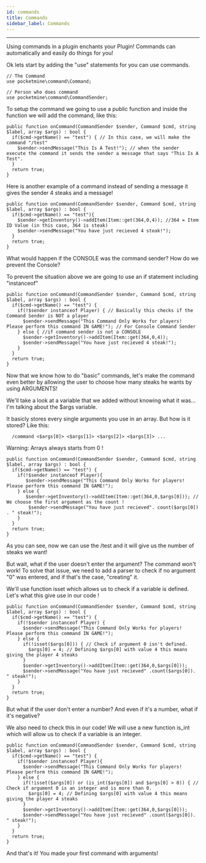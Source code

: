 ```yaml
---
id: commands
title: Commands
sidebar_label: Commands
---
```

___
Using commands in a plugin enchants your Plugin! Commands can automatically and easily do things for you!  

Ok lets start by adding the "use" statements for you can use commands.  
```
// The Command
use pocketmine\command\Command;
      
// Person who does command
use pocketmine\command\CommandSender;
```
To setup the command we going to use a public function and inside the function we will add the command, like this:
```
public function onCommand(CommandSender $sender, Command $cmd, string $label, array $args) : bool {
  if($cmd->getName() == "test") { // In this case, we will make the command "/test"
    $sender->sendMessage("This Is A Test!"); // when the sender execute the command it sends the sender a message that says "This Is A Test".
  }
  return true;
}
```
Here is another example of a command instead of sending a message it gives the sender 4 steaks and a message!
```
public function onCommand(CommandSender $sender, Command $cmd, string $label, array $args) : bool {
  if($cmd->getName() == "test"){
    $sender->getInventory()->addItem(Item::get(364,0,4)); //364 = Item ID Value (in this case, 364 is steak)
    $sender->sendMessage("You have just recieved 4 steak!");
  }
  return true;
}
```
What would happen if the CONSOLE was the command sender? How do we prevent the Console?  

To prevent the situation above we are going to use an if statement including "instanceof"  
```
public function onCommand(CommandSender $sender, Command $cmd, string $label, array $args) : bool {
  if($cmd->getName() == "test") {
    if(!$sender instanceof Player) { // Basically this checks if the Command Sender is NOT a player
      $sender->sendMessage("This Command Only Works for players! Please perform this command IN GAME!"); // For Console Command Sender
    } else { //if command sender is not a CONSOLE
      $sender->getInventory()->addItem(Item::get(364,0,4));
      $sender->sendMessage("You have just recieved 4 steak!");
    }
  }
  return true;
}
```
Now that we know how to do "basic" commands, let's make the command even better by allowing the user to choose how many steaks he wants by using ARGUMENTS!  

We'll take a look at a variable that we added without knowing what it was... I'm talking about the $args variable.  

It basicly stores every single arguments you use in an array. But how is it stored? Like this:
```
  /command <$args[0]> <$args[1]> <$args[2]> <$args[3]> ...
```    
Warning: Arrays always starts from 0 !
```
public function onCommand(CommandSender $sender, Command $cmd, string $label, array $args) : bool {
  if($cmd->getName() == "test") {
    if(!$sender instanceof Player){
       $sender->sendMessage("This Command Only Works for players! Please perform this command IN GAME!");
    } else {
       $sender->getInventory()->addItem(Item::get(364,0,$args[0])); // We choose the first argument as the count !
        $sender->sendMessage("You have just recieved". count($args[0]) . " steak!");
    }
  }
  return true;
}
```
As you can see, now we can use the /test <steaks number> and it will give us the number of steaks we want!  

But wait, what if the user doesn't enter the argument? The command won't work! To solve that issue, we need to add a parser to check if no argument "0" was entered, and if that's the case, "creating" it.  

We'll use function isset which allows us to check if a variable is defined. Let's what this give use in our code !  
```
public function onCommand(CommandSender $sender, Command $cmd, string $label, array $args) : bool {
  if($cmd->getName() == "test") {
    if(!$sender instanceof Player) {
      $sender->sendMessage("This Command Only Works for players! Please perform this command IN GAME!");
    } else {
      if(!isset($args[0])) { // Check if argument 0 isn't defined.
        $args[0] = 4; // Defining $args[0] with value 4 this means giving the player 4 steaks
      }
      $sender->getInventory()->addItem(Item::get(364,0,$args[0]));
      $sender->sendMessage("You have just recieved" .count($args[0]). " steak!");
    }
  }
  return true;
}
```
But what if the user don't enter a number? And even if it's a number, what if it's negative?  

We also need to check this in our code! We will use a new function is_int which will allow us to check if a variable is an integer.  
```
public function onCommand(CommandSender $sender, Command $cmd, string $label, array $args) : bool {
  if($cmd->getName() == "test") {
    if(!$sender instanceof Player){
      $sender->sendMessage("This Command Only Works for players! Please perform this command IN GAME!");
    } else {
      if(!isset($args[0]) or (is_int($args[0]) and $args[0] > 0)) { // Check if argument 0 is an integer and is more than 0.
        $args[0] = 4; // Defining $args[0] with value 4 this means giving the player 4 steaks
      }
      $sender->getInventory()->addItem(Item::get(364,0,$args[0]));
      $sender->sendMessage("You have just recieved" .count($args[0]). " steak!");
    }
  }
  return true;
}
```
And that's it! You made your first command with arguments!
